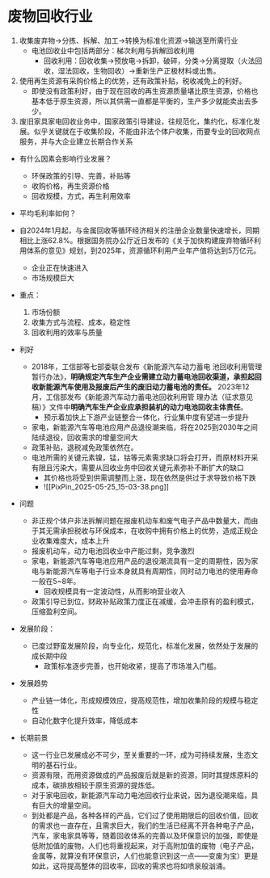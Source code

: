 # 废物回收行业

1. 收集废弃物->分拣、拆解、加工->转换为标准化资源->输送至所需行业
	- 电池回收业中包括两部分：梯次利用与拆解回收利用
		- 回收利用：回收收集->预放电->拆卸，破碎，分类->分离提取（火法回收，湿法回收，生物回收）->重新生产正极材料或出售。
2. 使用再生资源有采购价格上的优势，还有政策补贴，税收减免上的利好。
	- 即使没有政策利好，由于现在回收的再生资源质量堪比原生资源，价格也基本低于原生资源，所以其供需一直都是平衡的，生产多少就能卖出去多少。
3. 废旧家具家电回收业务中，国家政策引导建设，往规范化，集约化，标准化发展。似乎关键就在于收集阶段，不能由非法个体户收集，而要专业的回收网点服务，并与大企业建立长期合作关系

- 有什么因素会影响行业发展？
	- 环保政策的引导、完善，补贴等
	- 收购价格，再生资源价格
	- 回收规模，方式，再生利用效率
- 平均毛利率如何？

- 自2024年1月起，与金属回收等循环经济相关的注册企业数量快速增长，同期相比上涨62.8%。根据国务院办公厅近日发布的《关于加快构建废弃物循环利用体系的意见》规划，到2025年，资源循环利用产业年产值将达到5万亿元。
	- 企业正在快速进入
	- 市场规模巨大

- 重点：
	1. 市场份额
	2. 收集方式与流程、成本，稳定性
	3. 回收利用的效率与质量

- 利好
	- 2018年，工信部等七部委联合发布《新能源汽车动力蓄电 池回收利用管理暂行办法》，**明确规定汽车生产企业需建立动力蓄电池回收渠道，承担起回收新能源汽车使用及报废后产生的废旧动力蓄电池的责任。** 2023年12月，工信部发布《新能源汽车动力蓄电池回收利用管 理办法（征求意见稿）》文件中**明确汽车生产企业应承担装机的动力电池回收主体责任**。
		- 预示着加快上下游产业链整合一体化，行业集中度有望进一步提升
	- 家电，新能源汽车等电池应用产品退役潮来临，将在2025到2030年之间陆续退役，回收需求的增量空间大
	- 政策补贴，退税减免政策依然在。
	- 电池所需的关键元素镍，锰，钴等元素需求缺口将会打开，而原材料开采有限且污染大，需要从回收业务中回收关键元素弥补不断扩大的缺口
		- 其价格也将受到供需调整而上涨，现在依然是供过于求导致价格下跌
		- ![[PixPin_2025-05-25_15-03-38.png]]

- 问题
	- 非正规个体户非法拆解问题在报废机动车和废气电子产品中数量大，而由于其无需承担税收与环保成本，在收购中拥有价格上的优势，造成正规企业收集难度大，成本上升
	- 报废机动车，动力电池回收业中产能过剩，竞争激烈
	- 家电，新能源汽车等电池应用产品的退役潮流具有一定的周期性，因为家电与新能源汽车等电子行业本身就具有周期性，同时动力电池的使用寿命一般在5~8年。
		- 回收规模具有一定波动性，从而影响营业收入
	- 政策引导已到位，财政补贴政策力度正在减缓，会冲击原有的盈利模式，压缩盈利空间。

- 发展阶段：
	- 已度过野蛮发展阶段，向专业化，规范化，标准化发展，依然处于发展的成长期中段
		- 政策标准逐步完善，也开始收紧，提高了市场准入门槛。

- 发展趋势
	- 产业链一体化，形成规模效应，提高规范性，增加收集阶段的规模与稳定性
	- 自动化数字化提升效率，降低成本

- 长期前景
	- 这一行业已发展成必不可少，至关重要的一环，成为可持续发展，生态文明的基石行业。
	- 资源有限，而用资源做成的产品报废后就是新的资源，同时其提炼原料的成本，碳排放相较于原生资源的提炼低。
	- 对于家电回收，新能源汽车动力电池回收行业来说，因为退役潮来临，具有巨大的增量空间。
	- 到处都是产品，各种各样的产品，它们过了使用期限后的回收价值，回收的需求也一直存在，且需求巨大，我们的生活已经离不开各种电子产品，汽车，家电家具等等，随着回收体系的完善以及环保意识的加强，即使是低附加值的废物，人们也将重视起来，对于高附加值的废物（电子产品，金属等，就算没有环保意识，人们也能意识到这一点——变废为宝）更是如此，这将提高整体的回收率，回收的需求也将如喷泉般汹涌。